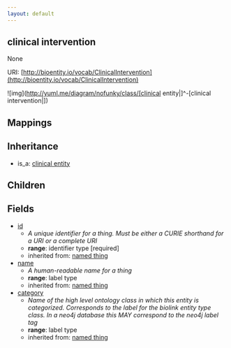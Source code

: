 ```yaml
---
layout: default
---
```


## clinical intervention


None

URI: [http://bioentity.io/vocab/ClinicalIntervention](http://bioentity.io/vocab/ClinicalIntervention)


![img](http://yuml.me/diagram/nofunky/class/[clinical entity|]^-[clinical intervention|])
## Mappings


## Inheritance

 *  is_a: [clinical entity](ClinicalEntity.html)

## Children



## Fields

 * [id](id.html)
    * _A unique identifier for a thing. Must be either a CURIE shorthand for a URI or a complete URI_
    * __range__: identifier type [required]
    * inherited from: [named thing](NamedThing.html)
 * [name](name.html)
    * _A human-readable name for a thing_
    * __range__: label type
    * inherited from: [named thing](NamedThing.html)
 * [category](category.html)
    * _Name of the high level ontology class in which this entity is categorized. Corresponds to the label for the biolink entity type class. In a neo4j database this MAY correspond to the neo4j label tag_
    * __range__: label type
    * inherited from: [named thing](NamedThing.html)
